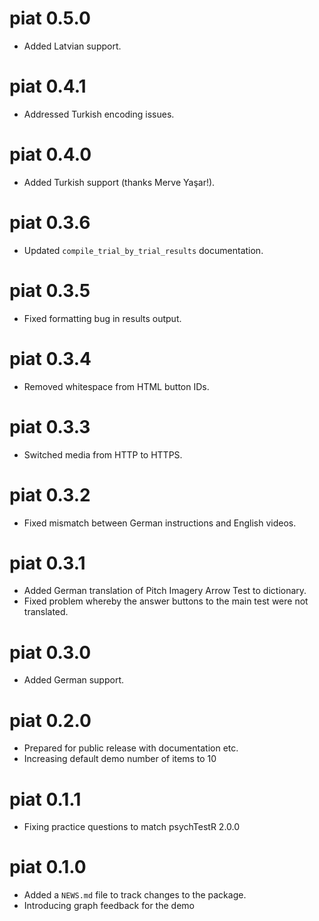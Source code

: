 # piat 0.5.0

* Added Latvian support.

# piat 0.4.1

* Addressed Turkish encoding issues.

# piat 0.4.0

* Added Turkish support (thanks Merve Yaşar!).

# piat 0.3.6

* Updated `compile_trial_by_trial_results` documentation.

# piat 0.3.5

* Fixed formatting bug in results output.

# piat 0.3.4

* Removed whitespace from HTML button IDs.

# piat 0.3.3

* Switched media from HTTP to HTTPS.

# piat 0.3.2

* Fixed mismatch between German instructions and English videos.

# piat 0.3.1

* Added German translation of Pitch Imagery Arrow Test to dictionary.
* Fixed problem whereby the answer buttons to the main test
were not translated.

# piat 0.3.0

* Added German support.

# piat 0.2.0

* Prepared for public release with documentation etc.
* Increasing default demo number of items to 10

# piat 0.1.1

* Fixing practice questions to match psychTestR 2.0.0

# piat 0.1.0

* Added a `NEWS.md` file to track changes to the package.
* Introducing graph feedback for the demo
